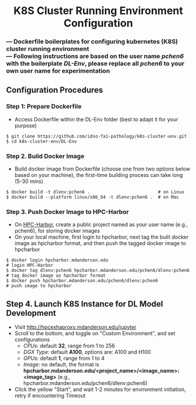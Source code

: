 <h1 align="center">
  K8S Cluster Running Environment Configuration
</h1>

<h3 align="left">
  &mdash; Dockerfile boilerplates for configuring kubernetes (K8S) cluster running environment <br>
  &mdash; Following instructions are based on the user name <strong><i>pchen6</i></strong> with the boilerplate <strong><i>DL-Env</i></strong>, please replace all <strong><i>pchen6</i></strong> to your own user name for experimentation 
</h3>



## Configuration Procedures
### Step 1: Prepare Dockerfile
* Access Dockerfile within the DL-Env folder (best to adapt it for your purpose)
```
$ git clone https://github.com/idso-fa1-pathology/k8s-cluster-env.git
$ cd k8s-cluster-env/DL-Env
```
### Step 2. Build Docker Image
* Build docker image from Dockerfile (choose one from two options below based on your machine), the first-time building process can take long (5-30 mins)
```
$ docker build -t dlenv:pchen6 .                          # on Linux
$ docker build --platform linux/x86_64 -t dlenv:pchen6 .  # on Mac
```
### Step 3. Push Docker Image to HPC-Harbor
* On [HPC-Harbor](https://hpcharbor.mdanderson.edu), create a public project named as your user name (e.g., pchen6), for storing docker images
* On your local machine, first login to hpcharbor, next tag the built docker image as hpcharbor format, and then push the tagged docker image to hpcharbor
```
$ docker login hpcharbor.mdanderson.edu                                 # login HPC-Harbor
$ docker tag dlenv:pchen6 hpcharbor.mdanderson.edu/pchen6/dlenv:pchen6  # tag docker image as hpcharbor format
$ docker push hpcharbor.mdanderson.edu/pchen6/dlenv:pchen6              # push image to hpcharbor
```
## Step 4. Launch K8S Instance for DL Model Development
* Visit http://hpcexhaproxy.mdanderson.edu/jupyter
* Scroll to the bottom, and toggle on "Custom Environment", and set configurations
    - _CPUs_: default **32**, range from 1 to 256
    - _DGX Type_: default **A100**, options are: A100 and H100
    - _GPUs_: default **1**, range from 1 to 4
    - _Image_: no default, the format is **hpcharbor.mdanderson.edu/<project_name>/<image_name>:<image_tag>** (e.g., hpcharbor.mdanderson.edu/pchen6/dlenv:pchen6)
* Click the yellow "Start", and wait 1-2 minutes for environment initiation, retry if encountering Timeout 
